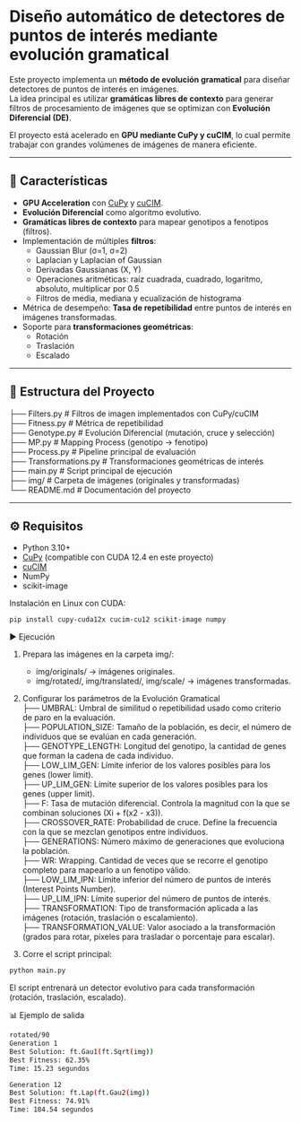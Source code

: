 # Diseño automático de detectores de puntos de interés mediante evolución gramatical

Este proyecto implementa un **método de evolución gramatical** para diseñar detectores de puntos de interés en imágenes.  
La idea principal es utilizar **gramáticas libres de contexto** para generar filtros de procesamiento de imágenes que se optimizan con **Evolución Diferencial (DE)**.  

El proyecto está acelerado en **GPU mediante CuPy y cuCIM**, lo cual permite trabajar con grandes volúmenes de imágenes de manera eficiente.

---

## 🚀 Características

- **GPU Acceleration** con [CuPy](https://cupy.dev/) y [cuCIM](https://docs.rapids.ai/api/cucim/stable/).
- **Evolución Diferencial** como algoritmo evolutivo.
- **Gramáticas libres de contexto** para mapear genotipos a fenotipos (filtros).
- Implementación de múltiples **filtros**:
  - Gaussian Blur (σ=1, σ=2)  
  - Laplacian y Laplacian of Gaussian  
  - Derivadas Gaussianas (X, Y)  
  - Operaciones aritméticas: raíz cuadrada, cuadrado, logaritmo, absoluto, multiplicar por 0.5  
  - Filtros de media, mediana y ecualización de histograma
- Métrica de desempeño: **Tasa de repetibilidad** entre puntos de interés en imágenes transformadas.
- Soporte para **transformaciones geométricas**:
  - Rotación  
  - Traslación  
  - Escalado  

---

## 📂 Estructura del Proyecto

├── Filters.py # Filtros de imagen implementados con CuPy/cuCIM  
├── Fitness.py # Métrica de repetibilidad  
├── Genotype.py # Evolución Diferencial (mutación, cruce y selección)  
├── MP.py # Mapping Process (genotipo -> fenotipo)  
├── Process.py # Pipeline principal de evaluación  
├── Transformations.py # Transformaciones geométricas de interés  
├── main.py # Script principal de ejecución  
├── img/ # Carpeta de imágenes (originales y transformadas)  
└── README.md # Documentación del proyecto  


---

## ⚙️ Requisitos

- Python 3.10+
- [CuPy](https://cupy.dev/) (compatible con CUDA 12.4 en este proyecto)
- [cuCIM](https://docs.rapids.ai/api/cucim/stable/)
- NumPy
- scikit-image

Instalación en Linux con CUDA:

```bash
pip install cupy-cuda12x cucim-cu12 scikit-image numpy
```

▶️ Ejecución

1. Prepara las imágenes en la carpeta img/:

    - img/originals/ → imágenes originales.
    - img/rotated/, img/translated/, img/scale/ → imágenes transformadas.

2. Configurar los parámetros de la Evolución Gramatical  
├── UMBRAL: Umbral de similitud o repetibilidad usado como criterio de paro en la evaluación.  
├── POPULATION_SIZE: Tamaño de la población, es decir, el número de individuos que se evalúan en cada generación.  
├── GENOTYPE_LENGTH: Longitud del genotipo, la cantidad de genes que forman la cadena de cada individuo.  
├── LOW_LIM_GEN: Límite inferior de los valores posibles para los genes (lower limit).  
├── UP_LIM_GEN: Límite superior de los valores posibles para los genes (upper limit).  
├── F: Tasa de mutación diferencial. Controla la magnitud con la que se combinan soluciones (Xi + f(x2 - x3)).  
├── CROSSOVER_RATE: Probabilidad de cruce. Define la frecuencia con la que se mezclan genotipos entre individuos.  
├── GENERATIONS: Número máximo de generaciones que evoluciona la población.  
├── WR: Wrapping. Cantidad de veces que se recorre el genotipo completo para mapearlo a un fenotipo válido.  
├── LOW_LIM_IPN: Límite inferior del número de puntos de interés (Interest Points Number).  
├── UP_LIM_IPN: Límite superior del número de puntos de interés.  
├── TRANSFORMATION: Tipo de transformación aplicada a las imágenes (rotación, traslación o escalamiento).  
├── TRANSFORMATION_VALUE: Valor asociado a la transformación (grados para rotar, píxeles para trasladar o porcentaje para escalar).  

3. Corre el script principal:

```bash
python main.py
```


El script entrenará un detector evolutivo para cada transformación (rotación, traslación, escalado).

📊 Ejemplo de salida
```bash
rotated/90
Generation 1
Best Solution: ft.Gau1(ft.Sqrt(img))
Best Fitness: 62.35%
Time: 15.23 segundos

Generation 12
Best Solution: ft.Lap(ft.Gau2(img))
Best Fitness: 74.91%
Time: 184.54 segundos
```
